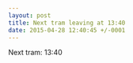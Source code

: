 ```yaml
---
layout: post
title: Next tram leaving at 13:40
date: 2015-04-28 12:40:45 +/-0001
---
```


Next tram: 13:40
